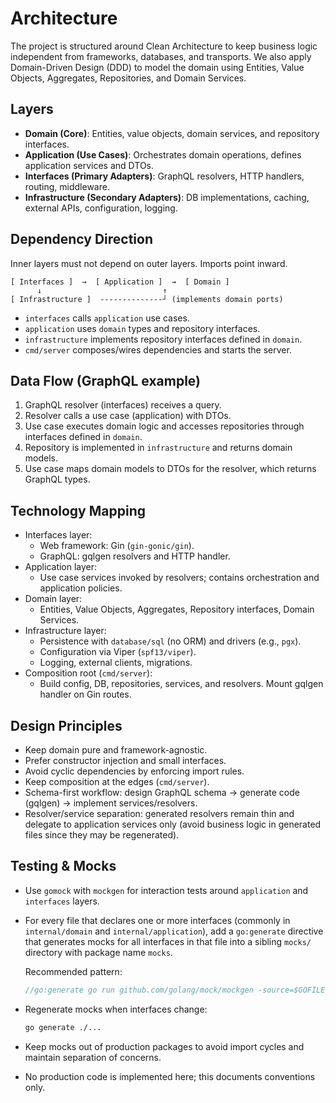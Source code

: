 # Architecture

The project is structured around Clean Architecture to keep business logic independent from frameworks, databases, and transports. We also apply Domain-Driven Design (DDD) to model the domain using Entities, Value Objects, Aggregates, Repositories, and Domain Services.

## Layers

- **Domain (Core)**: Entities, value objects, domain services, and repository interfaces.
- **Application (Use Cases)**: Orchestrates domain operations, defines application services and DTOs.
- **Interfaces (Primary Adapters)**: GraphQL resolvers, HTTP handlers, routing, middleware.
- **Infrastructure (Secondary Adapters)**: DB implementations, caching, external APIs, configuration, logging.

## Dependency Direction

Inner layers must not depend on outer layers. Imports point inward.

```
[ Interfaces ]  →  [ Application ]  →  [ Domain ]
      ↓                           ↑
[ Infrastructure ]  --------------┘ (implements domain ports)
```

- `interfaces` calls `application` use cases.
- `application` uses `domain` types and repository interfaces.
- `infrastructure` implements repository interfaces defined in `domain`.
- `cmd/server` composes/wires dependencies and starts the server.

## Data Flow (GraphQL example)

1. GraphQL resolver (interfaces) receives a query.
2. Resolver calls a use case (application) with DTOs.
3. Use case executes domain logic and accesses repositories through interfaces defined in `domain`.
4. Repository is implemented in `infrastructure` and returns domain models.
5. Use case maps domain models to DTOs for the resolver, which returns GraphQL types.

## Technology Mapping

- Interfaces layer:
  - Web framework: Gin (`gin-gonic/gin`).
  - GraphQL: gqlgen resolvers and HTTP handler.
- Application layer:
  - Use case services invoked by resolvers; contains orchestration and application policies.
- Domain layer:
  - Entities, Value Objects, Aggregates, Repository interfaces, Domain Services.
- Infrastructure layer:
  - Persistence with `database/sql` (no ORM) and drivers (e.g., `pgx`).
  - Configuration via Viper (`spf13/viper`).
  - Logging, external clients, migrations.
- Composition root (`cmd/server`):
  - Build config, DB, repositories, services, and resolvers. Mount gqlgen handler on Gin routes.

## Design Principles

- Keep domain pure and framework-agnostic.
- Prefer constructor injection and small interfaces.
- Avoid cyclic dependencies by enforcing import rules.
- Keep composition at the edges (`cmd/server`).
- Schema-first workflow: design GraphQL schema → generate code (gqlgen) → implement services/resolvers.
- Resolver/service separation: generated resolvers remain thin and delegate to application services only (avoid business logic in generated files since they may be regenerated).

## Testing & Mocks

- Use `gomock` with `mockgen` for interaction tests around `application` and `interfaces` layers.
- For every file that declares one or more interfaces (commonly in `internal/domain` and `internal/application`), add a `go:generate` directive that generates mocks for all interfaces in that file into a sibling `mocks/` directory with package name `mocks`.

  Recommended pattern:

  ```go
  //go:generate go run github.com/golang/mock/mockgen -source=$GOFILE -destination=./mocks/mock_$GOFILE -package=mocks
  ```

- Regenerate mocks when interfaces change:

  ```bash
  go generate ./...
  ```

- Keep mocks out of production packages to avoid import cycles and maintain separation of concerns.
- No production code is implemented here; this documents conventions only.
